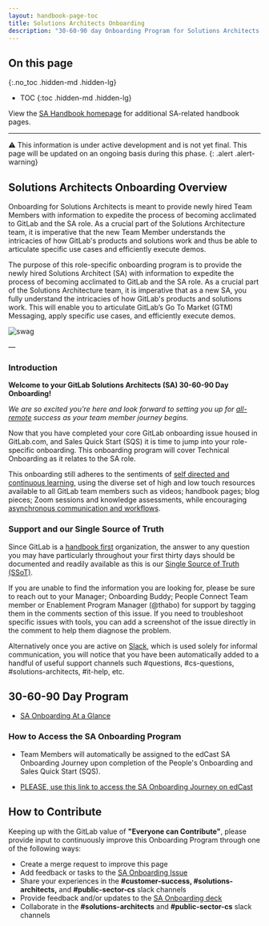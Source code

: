 ```yaml
---
layout: handbook-page-toc
title: Solutions Architects Onboarding
description: "30-60-90 day Onboarding Program for Solutions Architects (SA)."
---
```

## On this page
{:.no_toc .hidden-md .hidden-lg}

- TOC
{:toc .hidden-md .hidden-lg}

View the [SA Handbook homepage](https://about.gitlab.com/handbook/customer-success/solutions-architects/) for additional SA-related handbook pages.

---

⚠️ This information is under active development and is not yet final. This page will be updated on an ongoing basis during this phase.
{: .alert .alert-warning}


## Solutions Architects Onboarding Overview 

Onboarding for Solutions Architects is meant to provide newly hired Team Members with information to expedite the process of becoming acclimated to GitLab and the SA role. As a crucial part of the Solutions Architecture team, it is imperative that the new Team Member understands the intricacies of how GitLab's products and solutions work and thus be able to articulate specific use cases and efficiently execute demos. 

The purpose of this role-specific onboarding program is to provide the newly hired Solutions Architect (SA) with information to expedite the process of becoming acclimated to GitLab and the SA role. As a crucial part of the Solutions Architecture team, it is imperative that as a new SA, you fully understand the intricacies of how GitLab's products and solutions work. This will enable you to articulate GitLab’s Go To Market (GTM) Messaging, apply specific use cases, and efficiently execute demos. 

![swag](https://gitlab.com/gitlab-com/people-group/peopleops-eng/emails/-/raw/f300f5097b8364158541bc447ad71af2d6fad249/images/swag.png)

—

### Introduction

**Welcome to your GitLab Solutions Architects (SA) 30-60-90 Day Onboarding!**

_We are so excited you’re here and look forward to setting you up for [all-remote](https://about.gitlab.com/company/culture/all-remote/guide/) success as your team member journey begins._

Now that you have completed your core GitLab onboarding issue housed in GitLab.com, and Sales Quick Start (SQS) it is time to jump into your role-specific onboarding. This onboarding program will cover Technical Onboarding as it relates to the SA role.

This onboarding still adheres to the sentiments of [self directed and continuous learning](https://about.gitlab.com/company/culture/all-remote/self-service/), using the diverse set of high and low touch resources available to all GitLab team members such as videos; handbook pages; blog pieces; Zoom sessions and knowledge assessments, while encouraging [asynchronous communication and workflows](https://about.gitlab.com/company/culture/all-remote/asynchronous/).

### Support and our Single Source of Truth

Since GitLab is a [handbook first](https://about.gitlab.com/company/culture/all-remote/handbook-first-documentation/) organization, the answer to any question you may have particularly throughout your first thirty days should be documented and readily available as this is our [Single Source of Truth (SSoT)](https://about.gitlab.com/handbook/values/#single-source-of-truth).

If you are unable to find the information you are looking for, please be sure to reach out to your Manager; Onboarding Buddy; People Connect Team member or Enablement Program Manager (@thabo) for support by tagging them in the comments section of this issue. If you need to troubleshoot specific issues with tools, you can add a screenshot of the issue directly in the comment to help them diagnose the problem.

Alternatively once you are active on [Slack](https://about.gitlab.com/handbook/communication/#key-slack-channels), which is used solely for informal communication, you will notice that you have been automatically added to a handful of useful support channels such #questions, #cs-questions, #solutions-architects, #it-help, etc.

## 30-60-90 Day Program
* [SA Onboarding At a Glance](https://docs.google.com/presentation/d/1_4rX6svo7QC7bHBBYjABzhasS5_Gu07sMznbLe3G_Eg/edit#slide=id.g118aed8c9bf_0_193)

### How to Access the SA Onboarding Program

* Team Members will automatically be assigned to the edCast SA Onboarding Journey upon completion of the People's Onboarding and Sales Quick Start (SQS).

* [PLEASE, use this link to access the SA Onboarding Journey on edCast](https://gitlab.edcast.com/journey/solutions-architect-onboarding-journey)



## How to Contribute
Keeping up with the GitLab value of **"Everyone can Contribute"**, please provide input to continuously improve this Onboarding Program through one of the following ways:
* Create a merge request to improve this page
* Add feedback or tasks to the [SA Onboarding Issue](https://gitlab.com/gitlab-com/sales-team/field-operations/enablement/-/issues/1287)
* Share your experiences in the **#customer-success, #solutions-architects,** and **#public-sector-cs** slack channels
* Provide feedback and/or updates to the [SA Onboarding deck](https://docs.google.com/presentation/d/1mRtclua-2YCvtzHxyQX2QxG8VDeNxBM2CQ0AbwfRNRI/edit#slide=id.ge787e7a9b2_0_213)
* Collaborate in the **#solutions-architects** and **#public-sector-cs** slack channels


